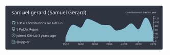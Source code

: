 [![](https://raw.githubusercontent.com/samuel-gerard/samuel-gerard/master/profile-summary-card-output/nord_dark/0-profile-details.svg)](https://github.com/vn7n24fzkq/github-profile-summary-cards)

[//]: # (<img src="https://tryhackme-badges.s3.amazonaws.com/Dvk.png" alt="TryHackMe"> <img src="https://github.com/samuel-gerard/samuel-gerard/blob/master/assets/rootme_muel875.png" width="27%"/> )
